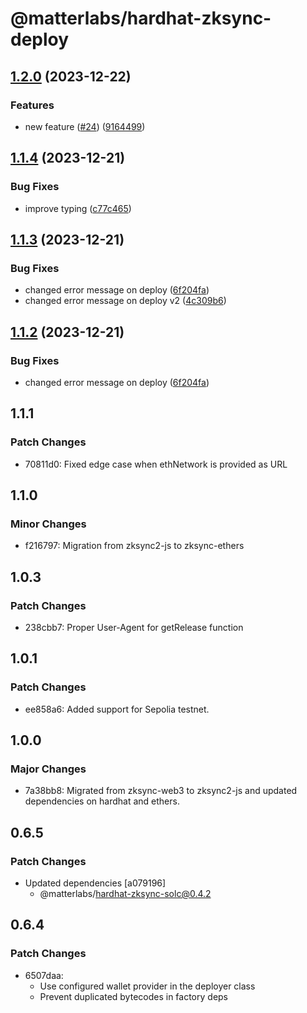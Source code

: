 # @matterlabs/hardhat-zksync-deploy

## [1.2.0](https://github.com/kiriyaga/test-worklows/compare/@matterlabs/hardhat-zksync-deploy-v1.1.4...@matterlabs/hardhat-zksync-deploy-v1.2.0) (2023-12-22)


### Features

* new feature ([#24](https://github.com/kiriyaga/test-worklows/issues/24)) ([9164499](https://github.com/kiriyaga/test-worklows/commit/91644994af67e8950ea506b6f471f0e819dd7e8a))

## [1.1.4](https://github.com/kiriyaga/test-worklows/compare/@matterlabs/hardhat-zksync-deploy-v1.1.3...@matterlabs/hardhat-zksync-deploy-v1.1.4) (2023-12-21)


### Bug Fixes

* improve typing ([c77c465](https://github.com/kiriyaga/test-worklows/commit/c77c4654dcf025c47783518a4453d5e9317ab0ca))

## [1.1.3](https://github.com/kiriyaga/test-worklows/compare/@matterlabs/hardhat-zksync-deploy-v1.1.2...@matterlabs/hardhat-zksync-deploy-v1.1.3) (2023-12-21)


### Bug Fixes

* changed error message on deploy ([6f204fa](https://github.com/kiriyaga/test-worklows/commit/6f204faf82ca7a690698fbaa143277a5188e6c46))
* changed error message on deploy v2 ([4c309b6](https://github.com/kiriyaga/test-worklows/commit/4c309b605ee4f87271d73dc35a6f5888f302cdd4))

## [1.1.2](https://github.com/kiriyaga/test-worklows/compare/@matterlabs/hardhat-zksync-deploy-v1.1.1...@matterlabs/hardhat-zksync-deploy-v1.1.2) (2023-12-21)


### Bug Fixes

* changed error message on deploy ([6f204fa](https://github.com/kiriyaga/test-worklows/commit/6f204faf82ca7a690698fbaa143277a5188e6c46))

## 1.1.1

### Patch Changes

- 70811d0: Fixed edge case when ethNetwork is provided as URL

## 1.1.0

### Minor Changes

- f216797: Migration from zksync2-js to zksync-ethers

## 1.0.3

### Patch Changes

- 238cbb7: Proper User-Agent for getRelease function

## 1.0.1

### Patch Changes

- ee858a6: Added support for Sepolia testnet.

## 1.0.0

### Major Changes

- 7a38bb8: Migrated from zksync-web3 to zksync2-js and updated dependencies on hardhat and ethers.

## 0.6.5

### Patch Changes

- Updated dependencies [a079196]
  - @matterlabs/hardhat-zksync-solc@0.4.2

## 0.6.4

### Patch Changes

- 6507daa:
  - Use configured wallet provider in the deployer class
  - Prevent duplicated bytecodes in factory deps
